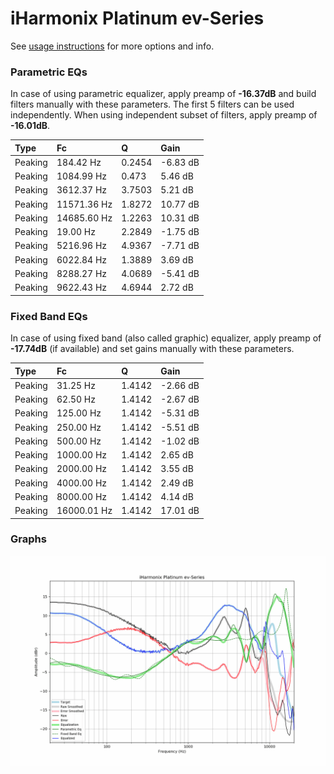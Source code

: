 # iHarmonix Platinum ev-Series
See [usage instructions](https://github.com/jaakkopasanen/AutoEq#usage) for more options and info.

### Parametric EQs
In case of using parametric equalizer, apply preamp of **-16.37dB** and build filters manually
with these parameters. The first 5 filters can be used independently.
When using independent subset of filters, apply preamp of **-16.01dB**.

| Type    | Fc          |      Q | Gain     |
|:--------|:------------|:-------|:---------|
| Peaking | 184.42 Hz   | 0.2454 | -6.83 dB |
| Peaking | 1084.99 Hz  | 0.473  | 5.46 dB  |
| Peaking | 3612.37 Hz  | 3.7503 | 5.21 dB  |
| Peaking | 11571.36 Hz | 1.8272 | 10.77 dB |
| Peaking | 14685.60 Hz | 1.2263 | 10.31 dB |
| Peaking | 19.00 Hz    | 2.2849 | -1.75 dB |
| Peaking | 5216.96 Hz  | 4.9367 | -7.71 dB |
| Peaking | 6022.84 Hz  | 1.3889 | 3.69 dB  |
| Peaking | 8288.27 Hz  | 4.0689 | -5.41 dB |
| Peaking | 9622.43 Hz  | 4.6944 | 2.72 dB  |

### Fixed Band EQs
In case of using fixed band (also called graphic) equalizer, apply preamp of **-17.74dB**
(if available) and set gains manually with these parameters.

| Type    | Fc          |      Q | Gain     |
|:--------|:------------|:-------|:---------|
| Peaking | 31.25 Hz    | 1.4142 | -2.66 dB |
| Peaking | 62.50 Hz    | 1.4142 | -2.67 dB |
| Peaking | 125.00 Hz   | 1.4142 | -5.31 dB |
| Peaking | 250.00 Hz   | 1.4142 | -5.51 dB |
| Peaking | 500.00 Hz   | 1.4142 | -1.02 dB |
| Peaking | 1000.00 Hz  | 1.4142 | 2.65 dB  |
| Peaking | 2000.00 Hz  | 1.4142 | 3.55 dB  |
| Peaking | 4000.00 Hz  | 1.4142 | 2.49 dB  |
| Peaking | 8000.00 Hz  | 1.4142 | 4.14 dB  |
| Peaking | 16000.01 Hz | 1.4142 | 17.01 dB |

### Graphs
![](./iHarmonix%20Platinum%20ev-Series.png)